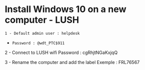 # Install Windows 10 on a new computer - LUSH

``` 1 - Default admin user : helpdesk ```
- ``` Password : @wdt_PTC$911 ```

2 - Connect to LUSH wifi
Password : cgRhjtNGaKxjqQ

3 - Rename the computer and add the label
Exemple : FRL76567
